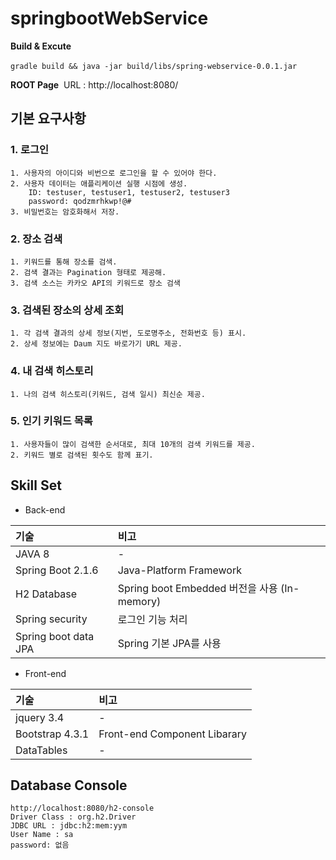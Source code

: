 # springbootWebService

**Build & Excute**

​	`gradle build && java -jar build/libs/spring-webservice-0.0.1.jar`

**ROOT Page**
​	URL : http://localhost:8080/

## 기본 요구사항

### 1. 로그인

```
1. 사용자의 아이디와 비번으로 로그인을 할 수 있어야 한다.
2. 사용자 데이터는 애플리케이션 실행 시점에 생성.
    ID: testuser, testuser1, testuser2, testuser3
    password: qodzmrhkwp!@#
3. 비밀번호는 암호화해서 저장.
```
### 2. 장소 검색

```
1. 키워드를 통해 장소를 검색.
2. 검색 결과는 Pagination 형태로 제공해.
3. 검색 소스는 카카오 API의 키워드로 장소 검색
```

### 3. 검색된 장소의 상세 조회

```
1. 각 검색 결과의 상세 정보(지번, 도로명주소, 전화번호 등) 표시.
2. 상세 정보에는 Daum 지도 바로가기 URL 제공.
```

### 4. 내 검색 히스토리

```
1. 나의 검색 히스토리(키워드, 검색 일시) 최신순 제공.
```

### 5. 인기 키워드 목록

```
1. 사용자들이 많이 검색한 순서대로, 최대 10개의 검색 키워드를 제공.
2. 키워드 별로 검색된 횟수도 함께 표기.
```

## Skill Set
* Back-end

| 기술 |비고 |
|:-------------|:-------------|
| JAVA 8 |-|
| Spring Boot 2.1.6 | Java-Platform Framework |
| H2 Database | Spring boot Embedded 버전을 사용 (In-memory) |
| Spring security | 로그인 기능 처리 |
| Spring boot data JPA | Spring 기본 JPA를 사용 |

* Front-end

| 기술 |비고 |
|:-------------|:-------------|
| jquery 3.4 |-|
| Bootstrap 4.3.1 | Front-end Component Libarary |
| DataTables |-|

## Database Console
```
http://localhost:8080/h2-console
Driver Class : org.h2.Driver
JDBC URL : jdbc:h2:mem:yym
User Name : sa
password: 없음
```

